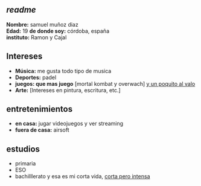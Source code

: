 ## _readme_

**Nombre:** samuel muñoz diaz  
**Edad:** 19 
**de donde soy:** córdoba, españa  
**instituto:** Ramon y Cajal  

## Intereses

- **Música:** me gusta todo tipo de musica
- **Deportes:** padel
- **juegos: que mas juego** [mortal kombat y overwach] [y un poquito al valo](https://media.tenor.com/xU-4bxFkXSQAAAAi/segall-dance.gif)
- **Arte:** [Intereses en pintura, escritura, etc.]

## entretenimientos 

- **en casa:** jugar videojuegos y ver streaming
- **fuera de casa:** airsoft

## estudios
- primaria
- ESO
- bachilllerato 
y esa es mi corta vida, [corta pero intensa](https://media1.tenor.com/m/XZ2KCGSGJ8cAAAAC/wtf-boy.gif)

